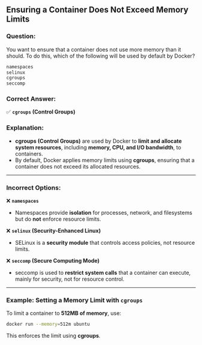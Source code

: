 ## Ensuring a Container Does Not Exceed Memory Limits

### Question:
You want to ensure that a container does not use more memory than it should. To do this, which of the following will be used by default by Docker?

```sh
namespaces
selinux
cgroups
seccomp
```

### Correct Answer:
✅ **`cgroups` (Control Groups)**  

### Explanation:
- **cgroups (Control Groups)** are used by Docker to **limit and allocate system resources**, including **memory, CPU, and I/O bandwidth**, to containers.
- By default, Docker applies memory limits using **cgroups**, ensuring that a container does not exceed its allocated resources.

---

### Incorrect Options:
❌ **`namespaces`**  
- Namespaces provide **isolation** for processes, network, and filesystems but do **not** enforce resource limits.

❌ **`selinux` (Security-Enhanced Linux)**  
- SELinux is a **security module** that controls access policies, not resource limits.

❌ **`seccomp` (Secure Computing Mode)**  
- seccomp is used to **restrict system calls** that a container can execute, mainly for security, not for resource control.

---

### Example: Setting a Memory Limit with `cgroups`
To limit a container to **512MB of memory**, use:

```sh
docker run --memory=512m ubuntu
```

This enforces the limit using **cgroups**.
